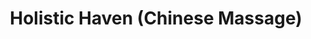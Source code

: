 ---
title: "Holistic Haven (Chinese Massage)"
url: /brighton-and-hove/holistic-haven-chinese-massage/
shop: massage
---
